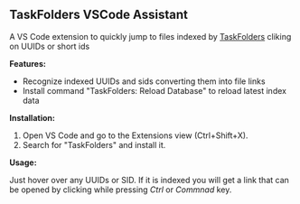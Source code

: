 ## TaskFolders VSCode Assistant

A VS Code extension to quickly jump to files indexed by [TaskFolders](https://taskfolders.com) cliking on UUIDs or short ids

**Features:**

* Recognize indexed UUIDs and sids converting them into file links
* Install command "TaskFolders: Reload Database" to reload latest index data

**Installation:**

1. Open VS Code and go to the Extensions view (Ctrl+Shift+X).
2. Search for "TaskFolders" and install it.

**Usage:**

Just hover over any UUIDs or SID. If it is indexed you will get a link that can be opened by clicking while pressing *Ctrl* or *Commnad* key.

